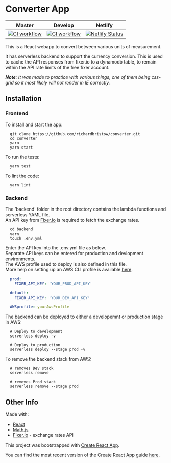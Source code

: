# Converter App

| Master |  Develop | Netlify |
| :---: | :---: | :--: |
| [![CI workflow](https://github.com/richardbristow/converter/actions/workflows/ci-workflow.yml/badge.svg)](https://github.com/richardbristow/converter/actions/workflows/ci-workflow.yml) | [![CI workflow](https://github.com/richardbristow/converter/actions/workflows/ci-workflow.yml/badge.svg?branch=develop)](https://github.com/richardbristow/converter/actions/workflows/ci-workflow.yml) | [![Netlify Status](https://api.netlify.com/api/v1/badges/651c9d62-6348-4631-b5fa-d0eb79517db7/deploy-status)](https://app.netlify.com/sites/converter-app/deploys) |

This is a React webapp to convert between various units of measurement.

It has serverless backend to support the currency conversion. This is used to cache the API responses from fixer.io to a dynamodb table, to remain within the API rate limits of the free fixer account.

***Note**: It was made to practice with various things, one of them being css-grid so it most likely will not render in IE correctly.*

## Installation

### Frontend

To install and start the app:

```shell
  git clone https://github.com/richardbristow/converter.git
  cd converter
  yarn
  yarn start
```

To run the tests:

```shell
  yarn test
```

To lint the code:

```shell
  yarn lint
```

### Backend

The 'backend' folder in the root directory contains the lambda functions and serverless YAML file.\
An API key from [Fixer.io](http://fixer.io) is required to fetch the exchange rates.

```shell
  cd backend
  yarn
  touch .env.yml
```

Enter the API key into the .env.yml file as below.\
Separate API keys can be entered for production and devlopment environments.\
The AWS profile used to deploy is also defined in this file.\
More help on setting up an AWS CLI profile is available [here](https://docs.aws.amazon.com/cli/latest/userguide/cli-chap-getting-started.html).

```yaml
  prod:
    FIXER_API_KEY: 'YOUR_PROD_API_KEY'

  default:
    FIXER_API_KEY: 'YOUR_DEV_API_KEY'

  AWSprofile: yourAwsProfile
```

The backend can be deployed to either a developemnt or production stage in AWS:

```shell
  # Deploy to development
  serverless deploy -v

  # Deploy to production
  serverless deploy --stage prod -v
```

To remove the backend stack from AWS:

```shell
  # removes Dev stack
  serverless remove

  # removes Prod stack
  serverless remove --stage prod
```

## Other Info

Made with:

- [React](https://facebook.github.io/react/)
- [Math.js](http://mathjs.org/)
- [Fixer.io](http://fixer.io) - exchange rates API

This project was bootstrapped with [Create React App](https://github.com/facebookincubator/create-react-app).

You can find the most recent version of the Create React App guide [here](https://github.com/facebookincubator/create-react-app/blob/master/packages/react-scripts/template/README.md).
